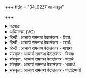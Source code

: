 +++
title = "34_0227 आ याह्युप"

+++
<details><summary>पदपाठः</summary>

आ꣢। या꣣हि। उ꣡प꣢꣯। नः꣣। सुत꣢म्। वा꣡जे꣢꣯भिः। मा। हृ꣣णीयथाः। महा꣢न्। इ꣣व। यु꣡व꣢꣯जानिः। यु꣡व꣢꣯। जा꣣निः। २२७।
</details>

<details><summary>अधिमन्त्रम् (VC)</summary>

- इन्द्रः
- मेधातिथिः काण्वः प्रियमेधश्चाङ्गिरसः
- गायत्री
- षड्जः
- ऐन्द्रं काण्डम्
</details>

<details><summary>हिन्दी : आचार्य रामनाथ वेदालंकार - विषयः</summary>

अगले मन्त्र में परमात्मा को उपासना-यज्ञ में निमन्त्रित किया जा रहा है।
</details>

<details><summary>हिन्दी : आचार्य रामनाथ वेदालंकार - पदार्थः</summary>

पदार्थान्वयभाषाः -  हे इन्द्र परमात्मान् ! महान् आप (वाजेभिः) आध्यात्मिकबलरूप तथा योगेश्वर्यरूप उपहारों के साथ (नः) हमारे (सुतम्) प्रारम्भ किये हुए उपासना-यज्ञ में (आ याहि) आइये, (मा हृणीयथाः) रोष वा संकोच मत कीजिए, (इव) जैसे (युवजानिः) युवति पत्नीवाला (महान्) गुणों से महान् कोई पुरुष, बहुमूल्य उपहारों के साथ पत्नी-सहित दूसरों के यज्ञ में जाता है ॥५॥ इस मन्त्र में उपमालङ्कार है ॥५॥
</details>

<details><summary>हिन्दी : आचार्य रामनाथ वेदालंकार - भावार्थः</summary>

भावार्थभाषाः -  जैसे रूपवती भार्यावाला कोई महान् पुरुष सामान्यजनों के भी निमन्त्रण को स्वीकार कर, उपहार लेकर भार्या के साथ उनके यज्ञ में जाता है, वैसे ही महान् परमात्मा भी हम तुच्छों से भी आयोजित उपासना-यज्ञ में आध्यात्मिक ऐश्वर्य का उपहार लेकर आये ॥५॥
</details>

<details><summary>संस्कृत : आचार्य रामनाथ वेदालंकार - विषयः</summary>

अथ परमात्मानमुपासनायज्ञे निमन्त्रयन्नाह।
</details>

<details><summary>संस्कृत : आचार्य रामनाथ वेदालंकार - पदार्थः</summary>

पदार्थान्वयभाषाः -  हे इन्द्र परमात्मन् ! महाँस्त्वम् (वाजेभिः) वाजैः आध्यात्मिकबलरूपैर्योगैश्वर्यरूपैश्च उपहारैः सह (नः) अस्माकम् (सुतम्) प्रारब्धमुपासनायज्ञम् (आ याहि) आगच्छ, (मा हृणीयथाः) रोषं संकोचं च (मा) कार्षीः। हृणीङ् रोषणे लज्जायां च, कण्ड्वादिः। (इव) यथा (युवजानिः) युवतिः तरुणी जाया धर्मपत्नी यस्य तादृशः (महान्) गुणैर्विशालः कश्चित् पुरुषः संकोचं रोषं च विहाय वाजैः बहुमूल्यैरुपहारैः सह भार्यामादाय परेषां यज्ञं गच्छति ॥५॥२ अत्रोपमालङ्कारः।
</details>

<details><summary>संस्कृत : आचार्य रामनाथ वेदालंकार - भावार्थः</summary>

भावार्थभाषाः -  यथा रूपवद्भार्यः कश्चिन्महान् पुरुषः सामान्यजनानामपि निमन्त्रणं स्वीकृत्योपहारानादाय भार्यया सह तेषां यज्ञं गच्छति, तथैव महानपि परमात्मा तुच्छैरप्यस्माभिरायोजिते उपासनायज्ञे आध्यात्मिकानामैश्वर्याणामुपहारं गृहीत्वा समागच्छेत् ॥५॥
</details>

<details><summary>संस्कृत : आचार्य रामनाथ वेदालंकार - पादटिप्पनी</summary>

टिप्पणी:   १. ऋ० ८।२।१९, ‘ओ षु प्रयाहि वाजेभिर्मा हृणीथा अभ्यस्मान्’ इति तत्र पूर्वार्द्धपाठः। २. एत्य च स्तोकेन अपराधेन मा हृणीयथाः मा क्रोधं गमः, मा रोषीरित्यर्थः। महानिव युवजानिः। युवतिर्जाया यस्य स युवजानिः तरुणभार्यः इत्यर्थः। स यथा तरुण्या भार्याया अपराधेऽपि न रुष्यति, तद्वन्मा रोषीरित्यर्थः—इति वि०। स (युवजानिः) यथा जायामधिगच्छति न च तामधिक्रुध्यति तद्वत्—इति भ०। वाजेभिः अन्दीयैर्हवीरूपैरन्नैः मा हृणीयथा मा ह्रियस्व। तत्र दृष्टान्तः—यथा रूपवद्भार्योपेतः प्रभुः अन्याभिर्नापह्रियते, किन्तु तामेव युवतिं प्रत्यागच्छति तद्वत्—इति सा०।
</details>
